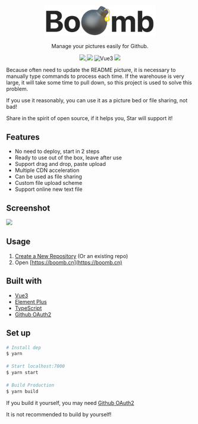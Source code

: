 
<p align="center">
  <a href="https://boomb.cn">
    <img src="public/logo.png" width="300" />
  </a>
  <p align="center">Manage your pictures easily for Github.</p>
  <p align="center">
    <a href="README_zh-CN.md">
      <img src="https://img.shields.io/badge/lang-%E7%AE%80%E4%BD%93%E4%B8%AD%E6%96%87-red.svg?longCache=true&style=flat-square">
    </a>
    <img src="https://img.shields.io/github/v/release/xjh22222228/boomb" />
    <img alt="Vue3" src="https://img.shields.io/static/v1.svg?label=&message=Vue3&style=flat-square&color=42b983">
    <img src="https://img.shields.io/github/license/xjh22222228/boomb" />
  </p>
</p>


Because often need to update the README picture, it is necessary to manually type commands to process each time. If the warehouse is very large, it will take some time to pull down, so this project is used to solve this problem.

If you use it reasonably, you can use it as a picture bed or file sharing, not bad!

Share in the spirit of open source, if it helps you, Star will support it!



## Features
- No need to deploy, start in 2 steps
- Ready to use out of the box, leave after use
- Support drag and drop, paste upload
- Multiple CDN acceleration
- Can be used as file sharing
- Custom file upload scheme
- Support online new text file



## Screenshot
![](https://raw.githubusercontent.com/xjh22222228/public/gh-pages/bed/screenshot.gif)




## Usage
1. [Create a New Repository](https://github.com/new) (Or an existing repo)
2. Open [https://boomb.cn](https://boomb.cn)





## Built with
- [Vue3](https://github.com/vuejs/vue-next)
- [Element Plus](https://github.com/element-plus/element-plus)
- [TypeScript](https://github.com/Microsoft/TypeScript)
- [Github OAuth2](https://github.com/xjh22222228/github-oauth2)



## Set up
```bash
# Install dep
$ yarn

# Start localhost:7000
$ yarn start

# Build Production
$ yarn build
```


If you build it yourself, you may need [Github OAuth2](https://github.com/xjh22222228/github-oauth2)

It is not recommended to build by yourself!



